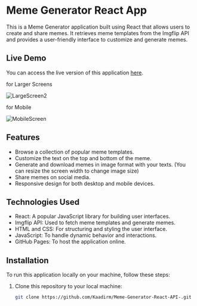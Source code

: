 # Meme Generator React App

This is a Meme Generator application built using React that allows users to create and share memes. It retrieves meme templates from the Imgflip API and provides a user-friendly interface to customize and generate memes.

## Live Demo

You can access the live version of this application [here](https://kaadirm.github.io/Meme-Generator-React-API/).

for Larger Screens

![LargeScreen2](https://github.com/Kaadirm/Meme-Generator-React-API-/assets/141996672/b8f5adfb-1ab8-40e7-bcf0-6a8486da7ab9)

for Mobile 

![MobileScreen](https://github.com/Kaadirm/Meme-Generator-React-API-/assets/141996672/c72a2ee4-6022-420c-a883-665440f7e64d)


## Features

- Browse a collection of popular meme templates.
- Customize the text on the top and bottom of the meme.
- Generate and download memes in image format with your texts. (You can resize the screen width to change image size)
- Share memes on social media.
- Responsive design for both desktop and mobile devices.

## Technologies Used

- React: A popular JavaScript library for building user interfaces.
- Imgflip API: Used to fetch meme templates and generate memes.
- HTML and CSS: For structuring and styling the user interface.
- JavaScript: To handle dynamic behavior and interactions.
- GitHub Pages: To host the application online.

## Installation

To run this application locally on your machine, follow these steps:

1. Clone this repository to your local machine:

   ```bash
   git clone https://github.com/Kaadirm/Meme-Generator-React-API-.git
